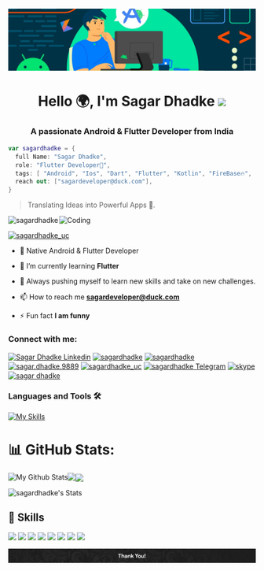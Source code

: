 ![MasterHead](https://raw.githubusercontent.com/sagardhadke/sagardhadke/main/Github%20Readme.png)
<h1 align="center">Hello 🌍, I'm Sagar Dhadke <img src="https://github.com/sagardhadke/sagardhadke/assets/70995022/9c29e2ae-b702-431e-840c-b7e5d6530700" width="29px"></h1>
<h3 align="center">A passionate Android & Flutter Developer from India</h3>

```Kotlin
var sagardhadke = {
  full Name: "Sagar Dhadke",
  role: "Flutter Developer📲",
  tags: [ "Android", "Ios", "Dart", "Flutter", "Kotlin", "FireBase🔥", "Rest API", "Open-Source🚀", "Room DB"],
  reach out: ["sagardeveloper@duck.com"],
}
```
> Translating Ideas into Powerful Apps 📲.
<img align="right" alt="Coding" width="400" src="https://media.tenor.com/rePDfDWO3XoAAAAd/hacking.gif">

<p align="left"> <img src="https://komarev.com/ghpvc/?username=sagardhadke&label=Profile%20views&color=0e75b6&style=flat" alt="sagardhadke" /> </p>


<p align="left"> <a href="https://twitter.com/sagardhadke_uc" target="blank"><img src="https://img.shields.io/twitter/follow/sagardhadke_uc?logo=twitter&style=for-the-badge" alt="sagardhadke_uc" /></a> </p>

- 📱 Native Android & Flutter Developer
  
- 🌱 I’m currently learning **Flutter**

- 🚀 Always pushing myself to learn new skills and take on new challenges.

- 📫 How to reach me **sagardeveloper@duck.com**

- ⚡ Fun fact **I am funny**

<h3 align="left">Connect with me:</h3>
<p align="left">
<a href="https://linkedin.com/in/sagar-dhadke-6a466b206" target="blank"><img align="center" src="https://github.com/user-attachments/assets/3fc85dcd-4427-4772-a0ab-f3d1ab42e28c" alt="Sagar Dhadke Linkedin" height="45" width="45" /></a>
<a href="https://twitter.com/sagardhadke_uc" target="blank"><img align="center" src="https://github.com/user-attachments/assets/08865a42-a917-430e-9245-e8434c5a29d1" alt="sagardhadke" height="45" width="45" /></a>
<a href="https://stackoverflow.com/users/18133209/sagardhadke" target="blank"><img align="center" src="https://raw.githubusercontent.com/rahuldkjain/github-profile-readme-generator/master/src/images/icons/Social/stack-overflow.svg" alt="sagardhadke" height="30" width="40" /></a>
<a href="https://fb.com/sagar.dhadke.9889" target="blank"><img align="center" src="https://github.com/user-attachments/assets/e9aa5f1c-163a-4b2e-b14f-52866c093b12" alt="sagar.dhadke.9889" height="45" width="45" /></a>
<a href="https://instagram.com/sagardhadke_uc" target="blank"><img align="center" src="https://github.com/user-attachments/assets/dfc567c4-72e4-4735-816f-f421b900b88a" alt="sagardhadke_uc" height="45" width="45" /></a>
<a href="https://t.me/peaceunique" target="blank"><img align="center" src="https://github.com/user-attachments/assets/b02fd791-e173-43c7-9376-26e32dd497db" alt="sagardhadke Telegram" height="45" width="45" /></a>  
<a href="https://join.skype.com/invite/wgWNjeP3odDG" target="blank"><img align="center" src="https://github.com/user-attachments/assets/bce731f0-50fe-46dd-b24e-5ef140797530" alt="skype" height="45" width="45" /></a>   
<a href="https://www.youtube.com/channel/UCarobx8SpGOvAnkZjeSZ1CA" target="blank"><img align="center" src="https://github.com/user-attachments/assets/b1fdd835-f78d-4b08-91b3-61a0d769152f" alt="sagar dhadke" height="45" width="45" /></a>
</p>

### Languages and Tools 🛠️

 [![My Skills](https://skillicons.dev/icons?i=androidstudio,apple,flutter,dart,kotlin,figma,firebase,sqlite,git,github,bitbucket,gitlab,gradle,idea,vscode,java,md,mysql,cloudflare,notion,postman,wordpress)]()

# 📊 GitHub Stats:

<p><img align="left" src="https://github-profile-summary-cards.vercel.app/api/cards/profile-details?username=sagardhadke&theme=radical&hide_border=false" alt="My Github Stats"/></p>
<p><img align="left" src="https://github-readme-stats.vercel.app/api/top-langs/?username=SagarDhadke&theme=radical&hide_border=false&include_all_commits=false&count_private=false&layout=compact"/></p>

<p><img align="center" src="https://github-readme-streak-stats.herokuapp.com/?user=SagarDhadke&theme=radical&hide_border=false"/></p>

![sagardhadke's Stats](https://github-readme-stats.vercel.app/api?username=sagardhadke&theme=radical&show_icons=true&hide_border=true&count_private=true)



## 💼 Skills

![](https://img.shields.io/badge/Tool-Android-informational?style=flat&logo=android&logoColor=white&color=4AB197)
![](https://img.shields.io/badge/Tool-Flutter-informational?style=flat&logo=flutter&logoColor=white&color=4AB197)
![](https://img.shields.io/badge/Code-Dart-informational?style=flat&logo=dart&logoColor=white&color=4AB197)
![](https://img.shields.io/badge/Code-Kotlin-informational?style=flat&logo=kotlin&logoColor=white&color=4AB197)
![](https://img.shields.io/badge/Code-xml-informational?style=flat&logo=xml&logoColor=white&color=4AB197)
![](https://img.shields.io/badge/Code-MySQL-informational?style=flat&logo=MySQL&logoColor=white&color=4AB197)
![](https://img.shields.io/badge/Tools-Bitbucket-informational?style=flat&logo=Bitbucket&logoColor=white&color=4AB197)
![](https://img.shields.io/badge/Tools-Postman-informational?style=flat&logo=Postman&logoColor=white&color=4AB197)

<img src="https://github.com/SagarDhadke/SagarDhadke/blob/main/Footer.jpg">

